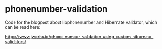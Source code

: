 # phonenumber-validation

Code for the blogpost about libphonenumber and Hibernate validator, which can be read here:

https://www.jworks.io/phone-number-validation-using-custom-hibernate-validators/

